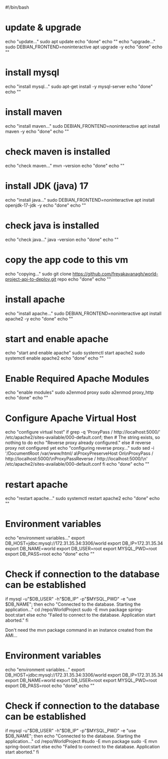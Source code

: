 #!/bin/bash
# update & upgrade
echo "update..."
sudo apt update
echo "done"
echo ""
echo "upgrade..."
sudo DEBIAN_FRONTEND=noninteractive apt upgrade -y
echo "done"
echo ""
# install mysql
echo "install mysql..."
sudo apt-get install -y mysql-server
echo "done"
echo ""
# install maven
echo "install maven..."
sudo DEBIAN_FRONTEND=noninteractive apt install maven -y
echo "done"
echo ""
# check maven is installed
echo "check maven..."
mvn -version
echo "done"
echo ""
# install JDK (java) 17
echo "install java..."
sudo DEBIAN_FRONTEND=noninteractive apt install openjdk-17-jdk -y
echo "done"
echo ""
# check java is installed
echo "check java..."
java -version
echo "done"
echo ""
# copy the app code to this vm
echo "copying..."
sudo git clone https://github.com/freyakavanagh/world-project-api-to-deploy.git repo
echo "done"
echo ""
# install apache
echo "install apache..."
sudo DEBIAN_FRONTEND=noninteractive apt install apache2 -y
echo "done"
echo ""
# start and enable apache
echo "start and enable apache"
sudo systemctl start apache2
sudo systemctl enable apache2
echo "done"
echo ""
# Enable Required Apache Modules
echo "enable modules"
sudo a2enmod proxy
sudo a2enmod proxy_http
echo "done"
echo ""
# Configure Apache Virtual Host
echo "configure virtual host"
if grep -q 'ProxyPass / http://localhost:5000/' /etc/apache2/sites-available/000-default.conf; then
    # The string exists, so nothing to do
    echo "Reverse proxy already configured."
else
    # reverse proxy not configured yet
    echo "configuring reverse proxy..."
    sudo sed -i '/DocumentRoot \/var\/www\/html/ a\ProxyPreserveHost On\nProxyPass \/ http:\/\/localhost:5000\/\nProxyPassReverse \/ http:\/\/localhost:5000\/\n' /etc/apache2/sites-available/000-default.conf
fi
echo "done"
echo ""
# restart apache
echo "restart apache..."
sudo systemctl restart apache2
echo "done"
echo ""
# Environment variables
echo "environment variables..."
export DB_HOST=jdbc:mysql://172.31.35.34:3306/world
export DB_IP=172.31.35.34
export DB_NAME=world
export DB_USER=root
export MYSQL_PWD=root
export DB_PASS=root
echo "done"
echo ""
# Check if connection to the database can be established
if mysql -u"$DB_USER" -h"$DB_IP" -p"$MYSQL_PWD" -e "use $DB_NAME"; then
    echo "Connected to the database. Starting the application..."
    cd /repo/WorldProject
    sudo -E mvn package spring-boot:start
else
    echo "Failed to connect to the database. Application start aborted."
fi







Don't need the mvn package command in an instance created from the AMI...

# Environment variables
echo "environment variables..."
export DB_HOST=jdbc:mysql://172.31.35.34:3306/world
export DB_IP=172.31.35.34
export DB_NAME=world
export DB_USER=root
export MYSQL_PWD=root
export DB_PASS=root
echo "done"
echo ""
# Check if connection to the database can be established
if mysql -u"$DB_USER" -h"$DB_IP" -p"$MYSQL_PWD" -e "use $DB_NAME"; then
    echo "Connected to the database. Starting the application..."
    cd /repo/WorldProject
    #sudo -E mvn package 
    sudo -E mvn spring-boot:start
else
    echo "Failed to connect to the database. Application start aborted."
fi

